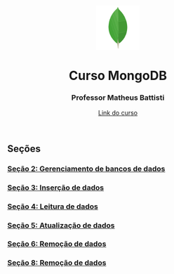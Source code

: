 <div align="center">
  <img src="https://raw.githubusercontent.com/devicons/devicon/master/icons/mongodb/mongodb-original.svg" width=100>
  <h1>Curso MongoDB</h1>
  <h3>Professor Matheus Battisti</h3>
  
  [Link do curso](https://www.udemy.com/course/mongodb-do-basico-ao-avancado-c-mongoose-e-projetos/)
  
</div>

<br/>

## Seções

### [Seção 2: Gerenciamento de bancos de dados](./SECAO2.md)
### [Seção 3: Inserção de dados](./SECAO3.md)
### [Seção 4: Leitura de dados](./SECAO4.md)
### [Seção 5: Atualização de dados](./SECAO5.md)
### [Seção 6: Remoção de dados](./SECAO6.md)
### [Seção 8: Remoção de dados](./SECAO8.md)